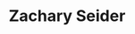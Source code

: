 ---
alias: Zachary Seider
title: Zachary Seider
description:
layout: base
tags:
  - ZacharySeider
  - pages
---
